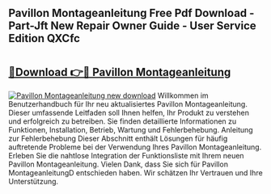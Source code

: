 ## Pavillon Montageanleitung Free Pdf Download - Part-Jft New Repair Owner Guide - User Service Edition QXCfc

# <h2><a href="http://df6hof1.blite.top/?on=Pavillon+Montageanleitung">🔗Download 👉🔴 Pavillon Montageanleitung</a></h2>

[![Pavillon Montageanleitung new download](https://i.imgur.com/lujVjoI.png)](http://df6hof1.blite.top/?on=Pavillon+Montageanleitung)
Willkommen im Benutzerhandbuch für Ihr neu aktualisiertes Pavillon Montageanleitung. Dieser umfassende Leitfaden soll Ihnen helfen, Ihr Produkt zu verstehen und erfolgreich zu betreiben. Sie finden detaillierte Informationen zu Funktionen, Installation, Betrieb, Wartung und Fehlerbehebung. Anleitung zur Fehlerbehebung Dieser Abschnitt enthält Lösungen für häufig auftretende Probleme bei der Verwendung Ihres Pavillon Montageanleitung. Erleben Sie die nahtlose Integration der Funktionsliste mit Ihrem neuen Pavillon Montageanleitung. Vielen Dank, dass Sie sich für Pavillon MontageanleitungD entschieden haben. Wir schätzen Ihr Vertrauen und Ihre Unterstützung.
